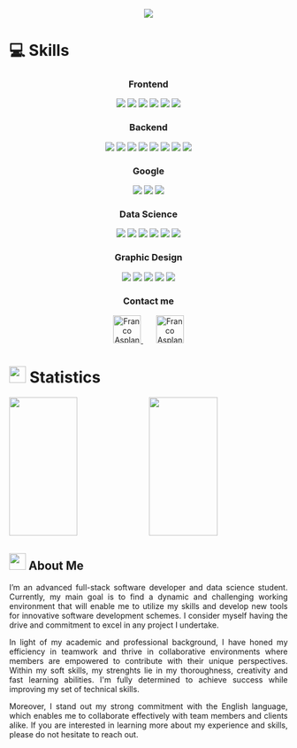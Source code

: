 <!-- Header -->

<p align="center">
  <a href="https://github.com/DenverCoder1/readme-typing-svg"><img src="https://readme-typing-svg.herokuapp.com?lines=Hi,+I'm+Franco+Asplanatti!;I+love+coding.;I+work+in+Data+Science.;Keen+on+Machine+Learning.;Reach+me+out!;&center=true&width=500&height=50"></a>
</p>

<!-- Skills -->

# :computer: Skills

<!-- Frontend Skills -->

<div align="center">
<h3>Frontend</h3>
<p>
  <img src="https://img.shields.io/badge/HTML5-F26624.svg?style=for-the-badge&logo=html5&logoColor=white">
  <img src="https://img.shields.io/badge/CSS-2465F1.svg?style=for-the-badge&logo=CSS3&logoColor=white">
  <img src="https://img.shields.io/badge/javascript-FD5300.svg?style=for-the-badge&logo=javascript&logoColor=white">
  <img src="https://img.shields.io/badge/typescript-3178C6.svg?style=for-the-badge&logo=typescript&logoColor=white">
  <img src="https://img.shields.io/badge/angular-DD0031?style=for-the-badge&logo=angular&logoColor=white">
  <img src="https://img.shields.io/badge/Vue-005571?style=for-the-badge&logo=vue.js&logoColor=white">


</p>
</div>

<!-- Backend Skills -->

<div align="center">
<h3>Backend</h3>
<p>
  <img src="https://img.shields.io/badge/Python-3670A0?style=for-the-badge&logo=python&logoColor=ffdd54">
  <img src="https://img.shields.io/badge/MySQL-4479A1?style=for-the-badge&logo=mysql&logoColor=white">
  <img src="https://img.shields.io/badge/SQLite-003B57?style=for-the-badge&logo=SQLite&logoColor=white">
  <img src="https://img.shields.io/badge/Flask-000000.svg?style=for-the-badge&logo=flask&logoColor=FF282D">	
  <img src="https://img.shields.io/badge/Django-%23092E20.svg?style=for-the-badge&logo=django&logoColor=white">
  <img src="https://img.shields.io/badge/GitHub-%23121011.svg?style=for-the-badge&logo=github&logoColor=white">
  <img src="https://img.shields.io/badge/Git-%23F05033.svg?style=for-the-badge&logo=git&logoColor=white">
  <img src="https://img.shields.io/badge/Visual%20Studio%20Code-0078d7.svg?style=for-the-badge&logo=visual-studio-code&logoColor=white">
</p>
</div>

<!-- Google Skills -->

<div align="center">
<h3>Google</h3>
<p>
  <img src="https://img.shields.io/badge/sheets-34A853?style=for-the-badge&logo=googlesheets&logoColor=white">
  <img src="https://img.shields.io/badge/colaboratory-FD5300.svg?style=for-the-badge&logo=googlecolab&logoColor=white">
  <img src="https://img.shields.io/badge/looker-4285F4.svg?style=for-the-badge&logo=looker&logoColor=white">
</p>
</div>

<!-- Data Science Skills -->

<div align="center">
<h3>Data Science</h3>
<p>
  <img src="https://img.shields.io/badge/numpy-013243?style=for-the-badge&logo=numpy&logoColor=white">
  <img src="https://img.shields.io/badge/tensorflow-FF6F00.svg?style=for-the-badge&logo=tensorflow&logoColor=white">
  <img src="https://img.shields.io/badge/pandas-150458.svg?style=for-the-badge&logo=pandas&logoColor=white">
  <img src="https://img.shields.io/badge/tableau-E97627.svg?style=for-the-badge&logo=tableau&logoColor=white">
  <img src="https://img.shields.io/badge/deepnote-3793EF.svg?style=for-the-badge&logo=deepnote&logoColor=white">
  <img src="https://img.shields.io/badge/jupyter-F37626.svg?style=for-the-badge&logo=jupyter&logoColor=white">
</p>
</div>

<!-- Graphic Design Skills -->

<div align="center">
<h3>Graphic Design</h3>
<p>
  <img src="https://img.shields.io/badge/lightroom-003B57.svg?style=for-the-badge&logo=Adobe%20Lightroom&logoColor=#31A8FF">
  <img src="https://img.shields.io/badge/photoshop-003B57.svg?style=for-the-badge&logo=adobephotoshop&logoColor=#31A8FF">
  <img src="https://img.shields.io/badge/premiere_pro-003B57?style=for-the-badge&logo=adobepremierepro&logoColor=#9999FF">
  <img src="https://img.shields.io/badge/illustrator-003B57.svg?style=for-the-badge&logo=adobeillustrator&logoColor=#FF9A00">
  <img src="https://img.shields.io/badge/after_effects-003B57.svg?style=for-the-badge&logo=adobeaftereffects&logoColor=9999FF">
  
</p>
</div>

<!-- Contact Me -->

<h3 align="center">Contact me</h3>

<p>
<div align="center">
	<a href="https://discord.com/users/367876452403773460" rel="nofollow">
	 	<img alt="Franco Asplanatti's Discord" width="50px" src="https://raw.githubusercontent.com/peterthehan/peterthehan/master/assets/discord.svg" style="max-width: 100%;">
	</a>
  &nbsp;&nbsp;&nbsp;&nbsp;&nbsp;
	<a href="https://www.linkedin.com/in/francoasplanatti/" rel="nofollow">
  		<img alt="Franco Asplanatti's LinkedIn" width="50px" src="https://raw.githubusercontent.com/peterthehan/peterthehan/master/assets/linkedin.svg" style="max-width: 100%;">
	</a>
</div>
</p>

<!-- Statistics -->

# <img src="https://media4.giphy.com/media/MIGbtLZoVjbl0bYbAd/giphy.gif?cid=ecf05e472t2h0i8d7dcjaoau9iqtchhr899hxmpxzzgc7lyw&rid=giphy.gif" width="30"> Statistics

<p align="left">
    <img width="49.5%" height="250px" src="https://github-readme-stats.vercel.app/api?username=francoasplanatti&show_icons=true&include_all_commits=true&theme=radical&hide_border=true">
    <img width="49.5%" height="250px" src="https://github-readme-streak-stats.herokuapp.com/?user=francoasplanatti&theme=radical&hide_border=true">		  
</p>

<!-- Most Used Languages -->

<!-- 
<p align="center">
    <img width="49.5%" src="https://github-readme-stats.vercel.app/api/top-langs/?username=francoasplanatti&theme=radical&bg_color=282828&hide_border=true&include_all_commits=true&count_private=true&layout=compact">
</p>
-->

<!-- Profile Counter -->

<!-- <p align="center"><img src="https://profile-counter.glitch.me/{francoasplanatti}/count.svg"></p> -->

<!-- Current Projects -->

<!-- 
## <img src="https://media1.giphy.com/media/Q8PQ1KuarrYucCMVTJ/giphy.gif?cid=ecf05e47odgm8bs8cmb8cf1ijmfzqaeeu9fzmx6nbcv06ky2&rid=giphy.gif" width="30"> Current Projects
<ul>			
	<li><i><a href="https://github.com/francoasplanatti">Project 1</a></i>:<ul><li>Description</li></ul></li>
	<li><i><a href="https://github.com/francoasplanatti">Project 2</a></i>:<ul><li>Description</li></ul></li>
	<li><i><a href="https://github.com/francoasplanatti">Project 3</a></i>:<ul><li>Description</li></ul></li>
	<li><i>Description</i></li>
</ul>
-->

<!-- About Me -->

## <img src="https://user-images.githubusercontent.com/82110564/189553856-2e7f8f30-80b4-484f-bfaa-9e5eb10f24e5.gif" width="30"> About Me
<div align="justify">
<p>I’m an advanced full-stack software developer and data science student. Currently, my main goal is to find a dynamic and challenging working environment that will enable me to utilize my skills and develop new tools for innovative software development schemes. I consider myself having the drive and commitment to excel in any project I undertake.</p>

<p>In light of my academic and professional background, I have honed my efficiency in teamwork and thrive in collaborative environments where members are empowered to contribute with their unique perspectives. Within my soft skills, my strenghts lie in my thoroughness, creativity and fast learning abilities. I'm fully determined to achieve success while improving my set of technical skills.</p>

<p>Moreover, I stand out my strong commitment with the English language, which enables me to collaborate effectively with team members and clients alike. If you are interested in learning more about my experience and skills, please do not hesitate to reach out.</p>
</div>
